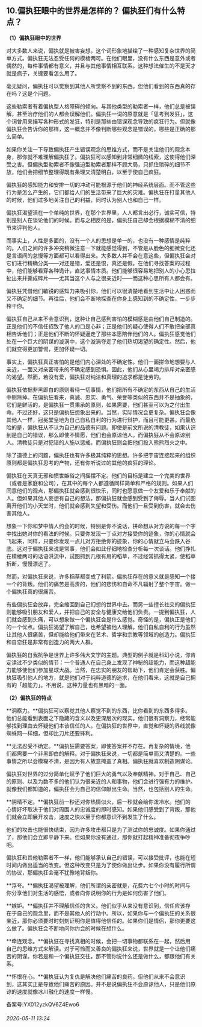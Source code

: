 ## 10.偏执狂眼中的世界是怎样的？ 偏执狂们有什么特点？
**（1）偏执狂眼中的世界**


对大多数人来说，偏执就是被害妄想。这个词形象地描绘了一种感知复杂世界的简单方式。偏执狂无法忍受任何的模棱两可。在他们眼里，没有什么东西是意外或者偶然的，每件事情都有意义，并且与其他事情相互联系。这种想法催生的不是天才就是疯子，关键要看怎么用了。


毫无疑问，偏执狂可以觉察到其他人所觉察不到的东西。但他们看到的东西真的存在吗？这是个问题。


这些勒索者有着偏执型人格障碍的倾向。与其他类型的勒索者一样，他们总是被误解，甚至治疗他们的人都会误解他们。偏执狂一词的原意就是「思考到发狂」，这个词曾用来描写各种形式的发狂，特别是那些由错误观念导致的疯狂行为。但就像偏执狂会告诉你的那样，这一概念并不像判断哪些观念是错误的，哪些是正确的那么简单。


如果你关注一下导致偏执狂产生错误观念的思维方式，而不是关注他们的观念本身，那你就不难理解偏执狂了。偏执狂可以感知到非常细微的线索，这使得他们深受之害。但偏执型勒索者不像强迫型勒索者那样不顾大局，只抓住琐碎的细节不放，他们会把细节整理得既有条理又清楚明白，以至于使自己疯狂。


偏执狂的感知能力和安排一切的冲动可能根源于他们的神经系统层面。而不管这些行为是怎么产生的，它们都给人们的生活带来了巨大的灾难。偏执狂在打量其他人的时候，他们过多地关注自己的利益，同时认为别人也和自己一样。


偏执狂渴望活在一个单纯的世界，在那个世界里，人人都言出必行，诚实可信，特别是别人在谈论他们的时候。而与之相反的是，偏执狂自己却会根据模糊不清的细节来评判他人。


而事实上，人性是多面的，没有一个人的思想是单一的，也没有一种感情是纯粹的。人们之间的许多冲突稍微注意一下就能感觉得到，不管是从脸色的细微变化还是言语间的怠慢等方面都可以看得出来。大多数人并不会在意这些，但偏执狂会对它们进行精确分类——对还是错，爱还是恨，真还是假。在他们寻找答案的过程中，他们能够看穿各种诡计，直达事情本质。他们能够很容易地把别人的小心思拉扯出来并撕成碎片——尤其当这个人与之很亲近时——而这种心思所有人都会有。


偏执狂凭借他们敏锐的感知力来吸引你，他们可以很清楚地看到生活中让人困惑而又不确定的细节。再往后，他们会不断地探查在你身上感知到的不确定性，一步步榨干你。


偏执狂自己从来不会意识到，这种让自己感到害怕的模糊感是由他们自己制造的。正是他们的不信任招致了他人的口是心非；正是他们的疑心使得人们不敢把全部真相告诉他们；正是他们不断的怀疑逼走了那些本愿陪伴他们的人。偏执狂感觉他们处在一个巨大的阴谋的漩涡中，这个漩涡夺走了他们热切渴望的确定性。然后，他们就变得更加警惕，更加怀疑一切。


事实上，偏执狂真正害怕的是他们内心深处的不确定性。他们一面拼命地想要与人亲近，一面又对亲密带来的不确定感到恐惧。因此，他们从心里竭力排斥对亲密感的渴望。然而，若没有爱，偏执狂对纯洁和真理的追求都是徒劳的。


偏执狂依据非黑即白的原则看待一切事情，他们把所有不确定的东西从自己的生活中剔除掉。在偏执狂看来，真诚、忠实、勇气、荣誉等类似的东西并不是抽象的，它们是鲜活的，是偏执狂一贯秉承的原则，如果需要，他们甚至可以为之付出生命。不过还好，这只是偏执狂想象出来的。当然，实际情况会更复杂。偏执狂会像其他人一样，冠冕堂皇地为自己自私自利的行为进行辩护，而且可能更甚。而最危险的是，偏执狂从不认为自己的品德有问题。即使是前文所说的清教徒，如果认识到是自己的错误，那么即使不情愿，他们也会原谅他人。而偏执狂从不会原谅别人。清教徒只是对犯错的人施以惩戒，而偏执狂则会把他们投入熊熊烈火之中。


除了道德上的问题，偏执狂也有许多极其纯粹的思想。许多把宇宙连接起来的组织原则都是偏执狂思考的产物，还有你听说过的其他的疯狂的理论。


偏执狂在天真无邪和愤世嫉俗之间摇摆不定。他们的目标是建立一个完美的世界（或者是家庭和公司），在其中的每个人都遵循同样简单和严格的规则。如果人们同意他们的观点，那偏执狂就会感到很快乐，同时也愿意做一个友爱和乐于奉献的人。但如果其他人妄想有自己的想法，那偏执狂就会感到受到了侮辱。当人们试图离开他们的小天堂时，他们就会感到失望和受伤。而他们一旦受到伤害，就会去伤害其他人。


想象一下你和梦中情人约会的时候，特别是你不说话，拼命想从对方说的每一个字中找出她对你的看法的时候。只要你发现一丁点对方接受你的迹象，你的心情就会飞起来，同样，只要你发现一点儿对方拒绝你的迹象，你的心情就立马会跌入谷底。这对于偏执狂来说是常事，他们会如此仔细地检查分析每一次谈话。他们挣扎在模棱两可的话语洪流中，试图抓到几根有用的稻草，不过经常抓得太紧，使稻草折断，慢慢漂远了。


然而，对偏执狂来说，许多稻草都变成了利箭。偏执狂存在的意义就是感知一个接一个的背叛。他们的痛苦是高贵的，他们的悲伤和自命不凡辐射了整个宇宙。做一个偏执狂真的很痛苦。


有些偏执狂会放弃，完全缩回到自己幻想的世界中去。而另一些擅长社交的偏执狂则能够吸引朋友和爱人，并把自己的安全与健康交给他们负责。一提到偏执狂，人们就会感到头痛，可以想象做一个偏执狂会是什么感觉。奇怪的是，偏执正是他们的一个优点。偏执狂渴望了解自己，也希望被他人理解。他们自私自利的行为虽然让其他人很痛苦，但却能给他们带来在艺术、哲学和宗教等领域的创造力。偏执狂和自恋狂是非常有创造力的两大人群。


偏执狂的自我抗争是世界上许多伟大文学的主题。典型的例子就是科幻小说，你肯定读过不少类似的情节：一个普通人在自己身上发现了神秘的超能力，而这种超能力能够使他们参加星球大战。当然，在忠实的朋友的帮助下，他们肯定会获胜。偏执狂吸引他人的地方，就是他们对于纯粹道德的追求，在他们看来，这就是自己拥有的「超能力」。不用说，这种力量也有黑暗的一面。


**（2）偏执狂的特点**


**洞察力。**偏执狂可以察觉其他人察觉不到的东西，比你看到的东西多得多。他们总能看到表面之下隐藏的含义以及更深层次的现实。他们很有洞察力，经常能够找到理由去怀疑他们本该信任的人。在偏执狂的世界中，直觉和怀疑的界线就像蜘蛛网一样细，但却比刀片还要锋利。


**无法忍受不确定。**偏执狂需要答案，即使答案并不存在。再复杂的情境，他们都需要一个非黑即白的解释。对于偏执狂来说，一切都是简单而又清楚的。一些事情之所以会模糊不清，是因为有人故意掩盖了真相。偏执狂就喜欢制造阴谋论。


偏执狂对世界的过分简单化赋予了他们巨大的勇气以及奉献精神。对于自己、自己的原则、以及为数不多的他们认为很亲近的人和事物，他们会进行强有力的维护。就像我们都知道的，偏执狂会为自己的信仰献出生命。当然，也包括别人的生命。


**阴晴不定。**偏执狂前一秒还对你热情似火，后一秒就会给你泼冷水。他们的心情好坏取决于他们对周围人的忠诚度的即时感知。如果他们感受到了背叛，那他们就会立即展开攻击，速度之快以至于你都意识不到发生了什么。


他们的攻击也能很快结束，因为许多攻击都只是为了测试你的忠诚度。如果你通过了，那他们会立即平静下来。但如果你没有通过，那你就打起精神准备彻夜争吵吧。


偏执狂和其他勒索者不一样，他们能够承认自己的错误，可以接受批评，也能在短时间内做出适当的改变。但这种改变只是为了使你做出让步。如果你没有履行所谓的协议，那偏执狂会毫不犹豫地背叛你。


**浮夸。**偏执狂渴望被理解，他们所谓的亲密就是，花费六七个小时的时间与你分享他们对生活的感悟，或者向你说明你的行为是如何伤害了他们。


**嫉妒。**偏执狂并不理解信任的含义。他们似乎从来没有意识到，信任应该存在于自己的观念里，而不是其他人的行动中。所以，如果你与一个偏执狂的关系很亲近，那你必须要时时刻刻证明你是值得他信任的。如果你们是情侣，那你更要这么做了。偏执狂会不断地问你约会的时候在想什么。


**牵连观念。**偏执狂在寻找真相的时候，会把一切事物都联系在一起，然后用自己的思维方式来解读。对于可怜而又善良的偏执狂来说，世界就是一个让他们痛苦的阴谋。你若是和一个偏执狂交往，那不管你说什么还是做什么，都跟他们有关系。


**怀恨在心。**偏执狂认为复仇是解决他们痛苦的良药。但他们从来不会意识到，这其实正是导致他们痛苦的原因。并不是说偏执狂不会原谅他人，只是他们原谅的速度就像冰川融化的速度一样慢。


备案号:YX012yzkQV6Z4Ewo6


###### 2020-05-11 13:24
